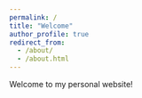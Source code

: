 ```yaml
---
permalink: /
title: "Welcome"
author_profile: true
redirect_from: 
  - /about/
  - /about.html
---
```


Welcome to my personal website!
